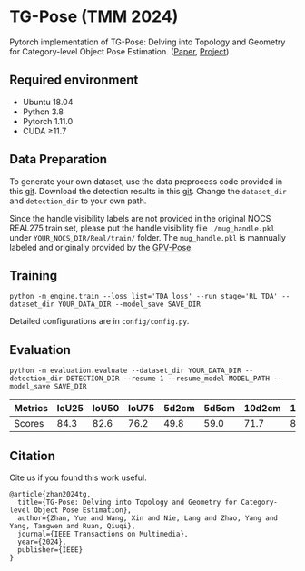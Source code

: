# TG-Pose (TMM 2024)
Pytorch implementation of TG-Pose: Delving into Topology and Geometry for Category-level Object Pose Estimation.
([Paper](https://ieeexplore.ieee.org/abstract/document/10539316/), [Project](https://sites.google.com/view/tg-pose/))


## Required environment
- Ubuntu 18.04
- Python 3.8 
- Pytorch 1.11.0
- CUDA ≥11.7


## Data Preparation
To generate your own dataset, use the data preprocess code provided in this [git](https://github.com/mentian/object-deformnet/blob/master/preprocess/pose_data.py). Download the detection results in this [git](https://github.com/Gorilla-Lab-SCUT/DualPoseNet). Change the `dataset_dir` and `detection_dir` to your own path.

Since the handle visibility labels are not provided in the original NOCS REAL275 train set, please put the handle visibility file `./mug_handle.pkl` under `YOUR_NOCS_DIR/Real/train/` folder. The `mug_handle.pkl` is mannually labeled and originally provided by the [GPV-Pose](https://github.com/lolrudy/GPV_Pose).


## Training
```shell
python -m engine.train --loss_list='TDA_loss' --run_stage='RL_TDA' --dataset_dir YOUR_DATA_DIR --model_save SAVE_DIR
```

Detailed configurations are in `config/config.py`.

## Evaluation
```shell
python -m evaluation.evaluate --dataset_dir YOUR_DATA_DIR --detection_dir DETECTION_DIR --resume 1 --resume_model MODEL_PATH --model_save SAVE_DIR
```

|Metrics| IoU25 | IoU50 | IoU75 | 5d2cm | 5d5cm | 10d2cm | 10d5cm | 10d10cm |
|:------|:------|:------|:------|:------|:------|:-------|:-------|:--------|
|Scores | 84.3  | 82.6  | 76.2  | 49.8  | 59.0  | 71.7   | 86.6   | 87.7    |




## Citation
Cite us if you found this work useful.
```
@article{zhan2024tg,
  title={TG-Pose: Delving into Topology and Geometry for Category-level Object Pose Estimation},
  author={Zhan, Yue and Wang, Xin and Nie, Lang and Zhao, Yang and Yang, Tangwen and Ruan, Qiuqi},
  journal={IEEE Transactions on Multimedia},
  year={2024},
  publisher={IEEE}
}
```
